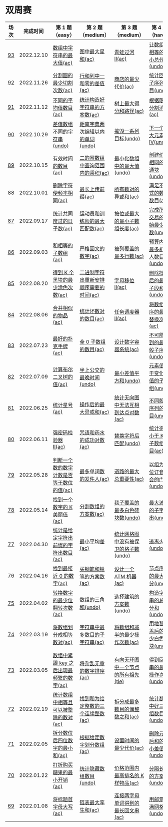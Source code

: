 # 双周赛

**场次**|**完成时间**|**第 1 题（easy）**|**第 2 题（medium）**|**第 3 题（medium）**|**第 4 题（hard）**
--------|------------|-----------|-----------|-----------|-----------
[93](./第%2093%20场双周赛)|2022.12.10|[数组中字符串的最大值(ac)](./第%2093%20场双周赛/6261.%20数组中字符串的最大值)|[图中最大星和(ac)](./第%2093%20场双周赛/6262.%20图中最大星和)|[青蛙过河 II(ac)](./第%2093%20场双周赛/6263.%20青蛙过河%20II)|[让数组不相等的最小总代价(undo)](./第%2093%20场双周赛/6264.%20让数组不相等的最小总代价)
[92](./第%2092%20场双周赛)|2022.11.26|[分割圆的最少切割次数(ac)](./第%2092%20场双周赛/6249.%20分割圆的最少切割次数)|[行和列中一和零的差值(ac)](./第%2092%20场双周赛/6250.%20行和列中一和零的差值)|[商店的最少代价(ac)](./第%2092%20场双周赛/6251.%20商店的最少代价)|[统计回文子序列数目(undo)](./第%2092%20场双周赛/6252.%20统计回文子序列数目)
[91](./第%2091%20场双周赛)|2022.11.12|[不同的平均值数目(ac)](./第%2091%20场双周赛/6236.%20不同的平均值数目)|[统计构造好字符串的方案数(ac)](./第%2091%20场双周赛/6237.%20统计构造好字符串的方案数)|[树上最大得分和路径(ac)](./第%2091%20场双周赛/6238.%20树上最大得分和路径)|[根据限制分割消息(ac)](./第%2091%20场双周赛/6239.%20根据限制分割消息)
[90](./第%2090%20场双周赛)|2022.10.29|[差值数组不同的字符串(undo)](./第%2090%20场双周赛/6225.%20差值数组不同的字符串)|[距离字典两次编辑以内的单词(undo)](./第%2090%20场双周赛/6226.%20距离字典两次编辑以内的单词)|[摧毁一系列目标(undo)](./第%2090%20场双周赛/6227.%20摧毁一系列目标)|[下一个更大元素 IV(undo)](./第%2090%20场双周赛/6228.%20下一个更大元素%20IV)
[89](./第%2089%20场双周赛)|2022.10.15|[有效时间的数目(ac)](./第%2089%20场双周赛/6208.%20有效时间的数目)|[二的幂数组中查询范围内的乘积(ac)](./第%2089%20场双周赛/6209.%20二的幂数组中查询范围内的乘积)|[最小化数组中的最大值(undo)](./第%2089%20场双周赛/6210.%20最小化数组中的最大值)|[创建价值相同的连通块(undo)](./第%2089%20场双周赛/6211.%20创建价值相同的连通块)
[88](./第%2088%20场双周赛)|2022.10.01|[删除字符使频率相同(ac)](./第%2088%20场双周赛/6212.%20删除字符使频率相同)|[最长上传前缀(ac)](./第%2088%20场双周赛/6213.%20最长上传前缀)|[所有数对的异或和(ac)](./第%2088%20场双周赛/6214.%20所有数对的异或和)|[满足不等式的数对数目(ac)](./第%2088%20场双周赛/6215.%20满足不等式的数对数目)
[87](./第%2087%20场双周赛)|2022.09.17|[统计共同度过的日子数(ac)](./第%2087%20场双周赛/6184.%20统计共同度过的日子数)|[运动员和训练师的最大匹配数(ac)](./第%2087%20场双周赛/6185.%20运动员和训练师的最大匹配数)|[按位或最大的最小子数组长度(ac)](./第%2087%20场双周赛/6186.%20按位或最大的最小子数组长度)|[完成所有交易的初始最少钱数(undo)](./第%2087%20场双周赛/6187.%20完成所有交易的初始最少钱数)
[86](./第%2086%20场双周赛)|2022.09.03|[和相等的子数组(ac)](./第%2086%20场双周赛/6171.%20和相等的子数组)|[严格回文的数字(ac)](./第%2086%20场双周赛/6172.%20严格回文的数字)|[被列覆盖的最多行数(ac)](./第%2086%20场双周赛/6173.%20被列覆盖的最多行数)|[预算内的最多机器人数目(undo)](./第%2086%20场双周赛/6174.%20预算内的最多机器人数目)
[85](./第%2085%20场双周赛)|2022.08.20|[得到 K 个黑块的最少涂色次数(ac)](./第%2085%20场双周赛/6156.%20得到%20K%20个黑块的最少涂色次数)|[二进制字符串重新安排顺序需要的时间(ac)](./第%2085%20场双周赛/6157.%20二进制字符串重新安排顺序需要的时间)|[字母移位 II(ac)](./第%2085%20场双周赛/6158.%20字母移位%20II)|[删除操作后的最大子段和(undo)](./第%2085%20场双周赛/6159.%20删除操作后的最大子段和)
[84](./第%2084%20场双周赛)|2022.08.06|[合并相似的物品(ac)](./第%2084%20场双周赛/6141.%20合并相似的物品)|[统计坏数对的数目(ac)](./第%2084%20场双周赛/6142.%20统计坏数对的数目)|[任务调度器 II(ac)](./第%2084%20场双周赛/6143.%20任务调度器%20II)|[将数组排序的最少替换次数(ac)](./第%2084%20场双周赛/6144.%20将数组排序的最少替换次数)
[83](./第%2083%20场双周赛)|2022.07.23|[最好的扑克手牌(ac)](./第%2083%20场双周赛/6128.%20最好的扑克手牌)|[全 0 子数组的数目(ac)](./第%2083%20场双周赛/6129.%20全%200%20子数组的数目)|[设计数字容器系统(ac)](./第%2083%20场双周赛/6130.%20设计数字容器系统)|[不可能得到的最短骰子序列(undo)](./第%2083%20场双周赛/6131.%20不可能得到的最短骰子序列)
[82](./第%2082%20场双周赛)|2022.07.09|[计算布尔二叉树的值(ac)](./第%2082%20场双周赛/6116.%20计算布尔二叉树的值)|[坐上公交的最晚时间(undo)](./第%2082%20场双周赛/6117.%20坐上公交的最晚时间)|[最小差值平方和(undo)](./第%2082%20场双周赛/6118.%20最小差值平方和)|[元素值大于变化阈值的子数组(undo)](./第%2082%20场双周赛/6119.%20元素值大于变化阈值的子数组)
[81](./第%2081%20场双周赛)|2022.06.25|[统计星号(ac)](./第%2081%20场双周赛/6104.%20统计星号)|[操作后的最大异或和(ac)](./第%2081%20场双周赛/6105.%20操作后的最大异或和)|[统计无向图中无法互相到达点对数(ac)](./第%2081%20场双周赛/6106.%20统计无向图中无法互相到达点对数)|[不同骰子序列的数目(undo)](./第%2081%20场双周赛/6107.%20不同骰子序列的数目)
[80](./第%2080%20场双周赛)|2022.06.11|[强密码检验器 II(ac)](./第%2080%20场双周赛/6095.%20强密码检验器%20II)|[咒语和药水的成功对数(ac)](./第%2080%20场双周赛/6096.%20咒语和药水的成功对数)|[替换字符后匹配(undo)](./第%2080%20场双周赛/6097.%20替换字符后匹配)|[统计得分小于 K 的子数组数目(ac)](./第%2080%20场双周赛/6098.%20统计得分小于%20K%20的子数组数目)
[79](./第%2079%20场双周赛)|2022.05.28|[判断一个数的数字计数是否等于数位的值(ac)](./第%2079%20场双周赛/6083.%20判断一个数的数字计数是否等于数位的值)|[最多单词数的发件人(ac)](./第%2079%20场双周赛/6084.%20最多单词数的发件人)|[道路的最大总重要性(ac)](./第%2079%20场双周赛/6085.%20道路的最大总重要性)|[以组为单位订音乐会的门票(undo)](./第%2079%20场双周赛/6086.%20以组为单位订音乐会的门票)
[78](./第%2078%20场双周赛)|2022.05.14|[找到一个数字的 K 美丽值(ac)](./第%2078%20场双周赛/6060.%20找到一个数字的%20K%20美丽值)|[分割数组的方案数(ac)](./第%2078%20场双周赛/6067.%20分割数组的方案数)|[毯子覆盖的最多白色砖块数(undo)](./第%2078%20场双周赛/6068.%20毯子覆盖的最多白色砖块数)|[最大波动的子字符串(undo)](./第%2078%20场双周赛/6069.%20最大波动的子字符串)
[77](./第%2077%20场双周赛)|2022.04.30|[统计是给定字符串前缀的字符串数目(ac)](./第%2077%20场双周赛/6051.%20统计是给定字符串前缀的字符串数目)|[最小平均差(ac)](./第%2077%20场双周赛/6052.%20最小平均差)|[统计网格图中没有被保卫的格子数(undo)](./第%2077%20场双周赛/6053.%20统计网格图中没有被保卫的格子数)|[逃离火灾(undo)](./第%2077%20场双周赛/6054.%20逃离火灾)
[76](./第%2076%20场双周赛)|2022.04.16|[找到最接近 0 的数字(ac)](./第%2076%20场双周赛/6060.%20找到最接近%200%20的数字)|[买钢笔和铅笔的方案数(ac)](./第%2076%20场双周赛/6061.%20买钢笔和铅笔的方案数)|[设计一个 ATM 机器(ac)](./第%2076%20场双周赛/6062.%20设计一个%20ATM%20机器)|[节点序列的最大得分(undo)](./第%2076%20场双周赛/6063.%20节点序列的最大得分)
[75](./第%2075%20场双周赛)|2022.04.02|[转换数字的最少位翻转次数(ac)](./第%2075%20场双周赛/6033.%20转换数字的最少位翻转次数)|[数组的三角和(undo)](./第%2075%20场双周赛/6034.%20数组的三角和)|[选择建筑的方案数(undo)](./第%2075%20场双周赛/6035.%20选择建筑的方案数)|[构造字符串的总得分和(undo)](./第%2075%20场双周赛/6036.%20构造字符串的总得分和)
[74](./第%2074%20场双周赛)|2022.03.19|[将数组划分成相等数对(ac)](./第%2074%20场双周赛/6020.%20将数组划分成相等数对)|[字符串中最多数目的子字符串(ac)](./第%2074%20场双周赛/6021.%20字符串中最多数目的子字符串)|[将数组和减半的最少操作次数(ac)](./第%2074%20场双周赛/6022.%20将数组和减半的最少操作次数)|[用地毯覆盖后的最少白色砖块(undo)](./第%2074%20场双周赛/6023.%20得用地毯覆盖后的最少白色砖块)
[73](./第%2073%20场双周赛)|2022.03.05|[数组中紧跟 key 之后出现最频繁的数字(ac)](./第%2073%20场双周赛/6024.%20数组中紧跟%20key%20之后出现最频繁的数字)|[将杂乱无章的数字排序(ac)](./第%2073%20场双周赛/6025.%20将杂乱无章的数字排序)|[有向无环图中一个节点的所有祖先(tle)](./第%2073%20场双周赛/6026.%20有向无环图中一个节点的所有祖先)|[得到回文串的最少操作次数(undo)](./第%2073%20场双周赛/6027.%20得到回文串的最少操作次数)
[72](./第%2072%20场双周赛)|2022.02.19|[统计数组中相等且可以被整除的数对(ac)](./第%2072%20场双周赛/5996.%20统计数组中相等且可以被整除的数对)|[找到和为给定整数的三个连续整数(ac)](./第%2072%20场双周赛/5997.%20找到和为给定整数的三个连续整数)|[拆分成最多数目的偶整数之和(ac)](./第%2072%20场双周赛/5998.%20拆分成最多数目的偶整数之和)|[统计数组中好三元组数目(undo)](./第%2072%20场双周赛/5999.%20统计数组中好三元组数目)
[71](./第%2071%20场双周赛)|2022.02.05|[拆分数位后四位数字的最小和(ac)](./第%2071%20场双周赛/5984.%20拆分数位后四位数字的最小和)|[根据给定数字划分数组(ac)](./第%2071%20场双周赛/5985.%20根据给定数字划分数组)|[设置时间的最少代价(ac)](./第%2071%20场双周赛/5986.%20设置时间的最少代价)|[删除元素后和的最小差值(undo)](./第%2071%20场双周赛/5987.%20删除元素后和的最小差值)
[70](./第%2070%20场双周赛)|2022.01.22|[打折购买糖果的最小开销(ac)](./第%2070%20场双周赛/5971.%20打折购买糖果的最小开销)|[统计隐藏数组数目(undo)](./第%2070%20场双周赛/5972.%20统计隐藏数组数目)|[价格范围内最高排名的 K 样物品(ac)](./第%2070%20场双周赛/5973.%20价格范围内最高排名的%20K%20样物品)|[分隔长廊的方案数(undo)](./第%2070%20场双周赛/5974.%20分隔长廊的方案数)
[69](./第%2069%20场双周赛)|2022.01.08|[将标题首字母大写(ac)](./第%2069%20场双周赛/5960.%20将标题首字母大写)|[链表最大孪生和(ac)](./第%2069%20场双周赛/5961.%20链表最大孪生和)|[连接两字母单词得到的最长回文串(ac)](./第%2069%20场双周赛/5962.%20连接两字母单词得到的最长回文串)|[用邮票贴满网格图(undo)](./第%2069%20场双周赛/5963.%20用邮票贴满网格图)
